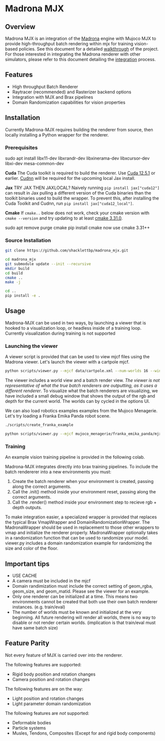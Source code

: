 # Madrona MJX

## Overview
Madrona MJX is an integration of the [Madrona](https://madrona-engine.github.io) engine with
Mujoco MJX to provide high-throughput batch rendering within mjx for training vision-based
policies. See this document for a detailed [walkthrough](https://github.com/shacklettbp/madrona_mjx/blob/main/docs/WALKTHROUGH.md) of the project.
For those interested in integrating the Madrona renderer with other simulators, please refer to this document
detailing the [integration](https://github.com/shacklettbp/madrona_mjx/blob/main/docs/INTEGRATION.md) process.

## Features
- High throughput Batch Renderer
- Raytracer (recommended) and Rasterizer backend options
- Integration with MJX and Brax pipelines
- Domain Randomization capabilities for vision properties

## Installation

Currently Madrona-MJX requires building the renderer from source, then locally installing a Python wrapper for the renderer.

### Prerequisites

sudo apt install libx11-dev libxrandr-dev libxinerama-dev libxcursor-dev libxi-dev mesa-common-dev

**Cuda**
The Cuda toolkit is required to build the renderer. Use [Cuda 12.5.1]([url](https://developer.nvidia.com/cuda-12-5-1-download-archive)) or earlier. [Cudnn](https://developer.nvidia.com/cudnn) will be required for the upcoming local Jax install.

**Jax**
TRY JAX THEN JAXLOCAL?
Naively running `pip install jax["cuda12"]` can result in Jax pulling a different version of the Cuda binaries than the toolkit binaries used to build the wrapper. To prevent this, after installing the Cuda Toolkit and Cudnn, run `pip install jax["cuda12_local"]`. 

**Cmake**
If `cmake..` below does not work, check your cmake version with `cmake --version` and try updating to at least [cmake 3.31.0](https://github.com/Kitware/CMake/releases/download/v3.31.0-rc2/cmake-3.31.0-rc2-linux-x86_64.sh).

sudo apt remove purge cmake
pip install cmake
now use cmake 3.31++


### Source Installation
```sh
git clone https://github.com/shacklettbp/madrona_mjx.git

cd madrona_mjx
git submodule update --init --recursive
mkdir build
cd build
cmake ..
make -j

cd ..
pip install -e .
```

## Usage

Madrona-MJX can be used in two ways, by launching a viewer that is hooked to 
a visualization loop, or headless inside of a training loop. Currently 
visualization during training is not supported

### Launching the viewer

A viewer script is provided that can be used to view mjcf files using the Madrona
viewer. Let's launch the viewer with a cartpole mjcf.

```sh
python scripts/viewer.py --mjcf data/cartpole.xml --num-worlds 16 --window-width 2730 --window-height 1536 --batch-render-view-width 64 --batch-render-view-height 64
```

The viewer includes a world view and a batch render view. *The viewer is not representative of what the true
batch renderers are outputting, as it uses a different renderer*. To visualize what the batch 
renderers are visualizing, we have included a small debug window that shows the output 
of the rgb and depth for the current world. The worlds can by cycled in the options UI.

We can also load robotics examples examples from the Mujoco Menagerie. Let's 
try loading a Franka Emika Panda robot scene.

```sh
./scripts/create_franka_example

python scripts/viewer.py --mjcf mujoco_menagerie/franka_emika_panda/mjx_single_cube_camera.xml --num-worlds 16 --window-width 2730 --window-height 1536 --batch-render-view-width 64 --batch-render-view-height 64
```

### Training

An example vision training pipeline is provided in the following colab.

Madrona-MJX integrates directly into brax training pipelines. To include the batch rendererer into a new environments you must:
1. Create the batch renderer when your environment is created, passing along the correct arguments.
2. Call the .init() method inside your environment reset, passing along the correct arguments.
3. Call the .render() method inside your environment step to recieve rgb + depth outputs.

To make integration easier, a specialized wrapper is provided that replaces the typical Brax VmapWrapper and DomainRandomizationWrapper.
The MadronaWrapper should be used in replacement to those other wrappers to vmap and initialize the renderer properly. MadronaWrapper 
optionally takes in a randomization function that can be used to randomize your model. viewer.py includes a domain randomization example for randomizing the size
and color of the floor.


## Important tips

- USE CACHE
- A camera must be included in the mjcf
- Domain randimization must include the correct setting of geom_rgba, geom_size, and geom_matid. Please see the viewer for an example.
- Only one renderer can be initialized at a time. This means two environments cannot be created that both use their own batch renderer instances. (e.g. train/eval)
- The number of worlds must be known and initialized at the very beginning. All future rendering will render all worlds, there is no way to disable or not render certain worlds. (implication is that train/eval must have same batch size)

## Feature Parity
Not every feature of MJX is carried over into the renderer.

The following features are supported:
- Rigid body position and rotation changes
- Camera position and rotation changes

The following features are on the way:
- Light position and rotation changes
- Light parameter domain randomization

The following features are *not* supported:
- Deformable bodies
- Particle systems
- Musles, Tendons, Composites (Except for and rigid body components)

